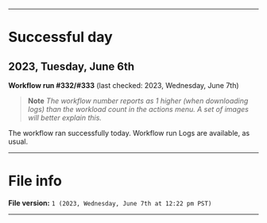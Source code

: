 
***

# Successful day

## 2023, Tuesday, June 6th

**Workflow run #332/#333** (last checked: 2023, Wednesday, June 7th)

> **Note** _The workflow number reports as 1 higher (when downloading logs) than the workload count in the actions menu. A set of images will better explain this._

The workflow ran successfully today. Workflow run Logs are available, as usual.

***

# File info

**File version:** `1 (2023, Wednesday, June 7th at 12:22 pm PST)`

***

